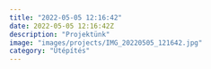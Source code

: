 ```yaml
---
title: "2022-05-05 12:16:42"
date: 2022-05-05 12:16:42Z
description: "Projektünk"
image: "images/projects/IMG_20220505_121642.jpg"
category: "Útépítés"
---
```


